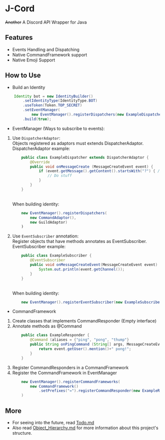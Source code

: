 # J-Cord
~~Another~~ A Discord API Wrapper for Java <br />

## Features

- Events Handling and Dispatching
- Native CommandFramework support
- Native Emoji Support

## How to Use

- Build an Identity
```java
    Identity bot = new IdentityBuilder()
        .setIdentityType(IdentityType.BOT)
        .useToken(Token.TOP_SECRET)
        .setEventManager(
            new EventManager().registerDispatchers(new ExampleDispatcher()))
        .build(true);
```
- EventManager (Ways to subscribe to events):
 1. Use `DispatcherAdaptor`: <br />
    Objects registered as adaptors must extends DispatcherAdaptor. <br />
    DispatcherAdaptor example:
    ```java
        public class ExampleDispatcher extends DispatcherAdaptor {
            @Override
            public void onMessageCreate (MessageCreateEvent event) {
                if (event.getMessage().getContent().startsWith("?") { // Prefix
                    // Do stuff
                }
            }
        }
    ```
    <br /> When building identity:
    ```java
        new EventManager().registerDispatchers(
            new CommandAdaptor(),
            new GuildAdaptor)
        )
    ```
 2. Use `EventSubscriber` annotation: <br />
    Register objects that have methods annotates as EventSubscriber. <br />
    EventSubscriber example:
    ```java
        public class ExampleSubscriber {
            @EventSubscriber
            public void onMessageCreateEvent(MessageCreateEvent event) {
                System.out.println(event.getChannel());
            }
        }
    ```
    <br /> When building identity:
    ```java
        new EventManager().registerEventSubscriber(new ExampleSubscriber())
    ```
- CommandFramework
 1. Create classes that implements CommandResponder (Empty interface)
 2. Annotate methods as @Command
    ```java
        public class ExampleResponder {
            @Command (aliases = {"ping", "pong", "thump"}
            public String onPingCommand (String[] args, MessageCreateEvent event) {
                return event.getUser().mention()+" pong!";
            }
        }
    ```
 3. Register CommandResponders in a CommandFramework
 4. Register the CommandFramework in EventManager
    ```java
        new EventManager().registerCommandFrameworks(
            new CommandFramework()
                .setPrefixes("=").registerCommandResponder(new ExampleResponder())
        )
    ```

## More

- For seeing into the future, read [Todo.md](/docs/Todo.md)
- Also read [Object_Hierarchy.md](/docs/Object_Hierarchy.md)
for more information about this project's structure.